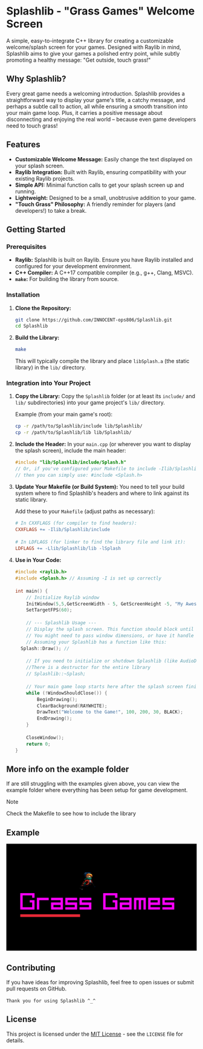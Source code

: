 # Splashlib - "Grass Games" Welcome Screen

A simple, easy-to-integrate C++ library for creating a customizable welcome/splash screen for your games. Designed with Raylib in mind, Splashlib aims to give your games a polished entry point, while subtly promoting a healthy message: "Get outside, touch grass\!"

## Why Splashlib?

Every great game needs a welcoming introduction. Splashlib provides a straightforward way to display your game's title, a catchy message, and perhaps a subtle call to action, all while ensuring a smooth transition into your main game loop. Plus, it carries a positive message about disconnecting and enjoying the real world – because even game developers need to touch grass\!

## Features

- **Customizable Welcome Message:** Easily change the text displayed on your splash screen.
- **Raylib Integration:** Built with Raylib, ensuring compatibility with your existing Raylib projects.
- **Simple API:** Minimal function calls to get your splash screen up and running.
- **Lightweight:** Designed to be a small, unobtrusive addition to your game.
- **"Touch Grass" Philosophy:** A friendly reminder for players (and developers\!) to take a break.

## Getting Started

### Prerequisites

- **Raylib:** Splashlib is built on Raylib. Ensure you have Raylib installed and configured for your development environment.
- **C++ Compiler:** A C++17 compatible compiler (e.g., g++, Clang, MSVC).
- **`make`:** For building the library from source.

### Installation

1. **Clone the Repository:**

   ```bash
   git clone https://github.com/INNOCENT-ops806/Splashlib.git
   cd Splashlib
   ```

2. **Build the Library:**

   ```bash
   make
   ```

   This will typically compile the library and place `libSplash.a` (the static library) in the `lib/` directory.

### Integration into Your Project

1. **Copy the Library:**
   Copy the `Splashlib` folder (or at least its `include/` and `lib/` subdirectories) into your game project's `lib/` directory.

   Example (from your main game's root):

   ```bash
   cp -r /path/to/Splashlib/include lib/Splashlib/
   cp -r /path/to/Splashlib/lib lib/Splashlib/
   ```

2. **Include the Header:**
   In your `main.cpp` (or wherever you want to display the splash screen), include the main header:

   ```cpp
   #include "lib/Splashlib/include/Splash.h"
   // Or, if you've configured your Makefile to include -Ilib/Splashlib/include
   // then you can simply use: #include <Splash.h>
   ```

3. **Update Your Makefile (or Build System):**
   You need to tell your build system where to find Splashlib's headers and where to link against its static library.

   Add these to your `Makefile` (adjust paths as necessary):

   ```makefile
   # In CXXFLAGS (for compiler to find headers):
   CXXFLAGS += -Ilib/Splashlib/include

   # In LDFLAGS (for linker to find the library file and link it):
   LDFLAGS += -Llib/Splashlib/lib -lSplash
   ```

4. **Use in Your Code:**

   ```cpp
   #include <raylib.h>
   #include <Splash.h> // Assuming -I is set up correctly

   int main() {
       // Initialize Raylib window
       InitWindow(5,5,GetScreenWidth - 5, GetScreenHeight -5, "My Awesome Game");
       SetTargetFPS(60);

       // --- Splashlib Usage ---
       // Display the splash screen. This function should block until it's done.
       // You might need to pass window dimensions, or have it handle them internally.
       // Assuming your Splashlib has a function like this:
     Splash::Draw(); //

       // If you need to initialize or shutdown Splashlib (like AudioDevice for raylib)
       //There is a destructor for the entire library
       // Splashlib::~Splash;

       // Your main game loop starts here after the splash screen finishes
       while (!WindowShouldClose()) {
           BeginDrawing();
           ClearBackground(RAYWHITE);
           DrawText("Welcome to the Game!", 100, 200, 30, BLACK);
           EndDrawing();
       }

       CloseWindow();
       return 0;
   }
   ```

## More info on the example folder

If are still struggling with the examples given above, you can view the example folder where everything has been setup for game development.

> [!NOTE]
> Check the Makefile to see how to include the library

## Example

![Customizable_Window](Images/Grass_Game_Window.png)

## Contributing

If you have ideas for improving Splashlib, feel free to open issues or submit pull requests on GitHub.

`Thank you for using Splashlib ^_^`

## License

This project is licensed under the [MIT License](https://www.google.com/search?q=LICENSE) - see the `LICENSE` file for details.
